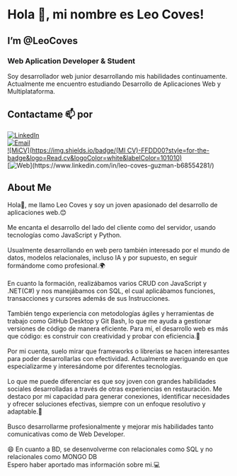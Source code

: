 # Hola 👋, mi nombre es Leo Coves!
## I’m @LeoCoves
### Web Aplication Developer & Student
Soy desarrollador web junior desarrollando mis habilidades continuamente.
Actualmente me encuentro estudiando Desarrollo de Aplicaciones Web y Multiplataforma.

## Contactame 📫 por 

[![LinkedIn](https://img.shields.io/badge/LinkedIn-Leo_Coves-0077B5?style=for-the-badge&logo=linkedin&logoColor=white&labelColor=101010)](https://www.linkedin.com/in/leo-coves-guzman-b68554281/)
</br>
[![Email](https://img.shields.io/badge/l.covesguzman@gmail.com-email_personal_(Contactame)-D14836?style=for-the-badge&logo=gmail&logoColor=white&labelColor=101010)](mailto:l.covesguzman@gmail.com)
</br>
[![MiCV](https://img.shields.io/badge/(MI CV)-FFDD00?style=for-the-badge&logo=Read.cv&logoColor=white&labelColor=101010)](https://drive.google.com/file/d/1tRNJMR05Zk7TmC13DrwC6nN7RhVCVpP2/view?usp=drivesdk)
<br>
[![Web](https://img.shields.io/badge/Web-LeoCoves(Sin_Desarrollar).com-14a1f0?style=for-the-badge&logo=dev.to&logoColor=white&labelColor=101010)](https://www.linkedin.com/in/leo-coves-guzman-b68554281/)

## About Me

Hola👋, me llamo Leo Coves y soy un joven apasionado del desarrollo de aplicaciones web.😊
</br>
</br>
Me encanta el desarrollo del lado del cliente como del servidor, usando tecnologías como JavaScript y Python. 
</br>
</br>
Usualmente desarrollando en web pero también interesado por el mundo de datos, modelos relacionales, incluso IA y por supuesto, en seguir formándome como profesional.🌍
</br>
</br>
En cuanto la formación, realizábamos varios CRUD con JavaScript y .NET(C#) y nos manejábamos con SQL, el cual aplicábamos funciones, transacciones y cursores además de sus Instrucciones.
</br>
</br>
También tengo experiencia con metodologías ágiles y herramientas de trabajo como GitHub Desktop y Git Bash, lo que me ayuda a gestionar versiones de código de manera eficiente. 
Para mí, el desarrollo web es más que código: es construir con creatividad y probar con eficiencia.🧠
</br>
</br>
Por mi cuenta, suelo mirar que frameworks o librerias se hacen interesantes para poder desarrollarlas con efectividad. Actualmente averiguando en que especializarme y interesándome por diferentes tecnologías. 
</br>
</br>
Lo que me puede diferenciar es que soy joven con grandes habilidades sociales desarrolladas a través de otras experiencias en restauración. Me destaco por mi capacidad para generar conexiones, identificar necesidades y ofrecer soluciones efectivas, siempre con un enfoque resolutivo y adaptable.🤝
</br>
</br>
Busco desarrollarme profesionalmente y mejorar mis habilidades tanto comunicativas como de Web Developer.
</br>
</br>
😄 En cuanto a BD, se desenvolverme con relacionales como SQL y no relacionales como MONGO DB
</br>
Espero haber aportado mas información sobre mi.💻

<!---
LeoCoves/LeoCoves is a ✨ special ✨ repository because its `README.md` (this file) appears on your GitHub profile.
You can click the Preview link to take a look at your changes.
--->
